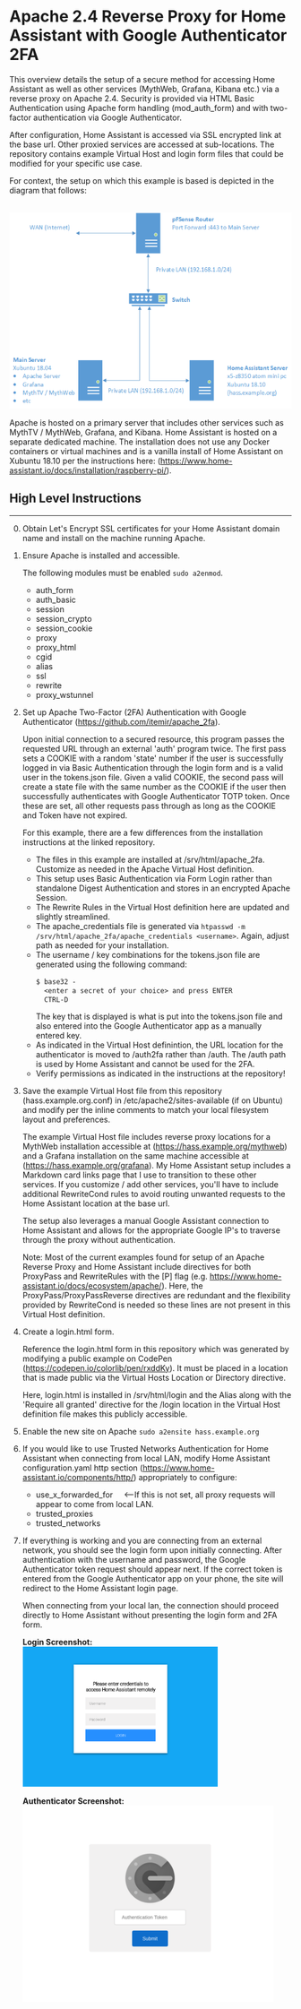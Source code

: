 # Apache 2.4 Reverse Proxy for Home Assistant with Google Authenticator 2FA

This overview details the setup of a secure method for accessing Home Assistant as well as other services (MythWeb, Grafana, Kibana etc.) via a reverse proxy on Apache 2.4.  Security is provided via HTML Basic Authentication using Apache form handling (mod_auth_form) and with two-factor authentication via Google Authenticator. 

After configuration, Home Assistant is accessed via SSL encrypted link at the base url. Other proxied services are accessed at sub-locations. The repository contains example Virtual Host and login form files that could be modified for your specific use case.

For context, the setup on which this example is based is depicted in the diagram that follows: 

<br><a href="url"><img src=./setup-overview.png height="350"></a><br>

Apache is hosted on a primary server that includes other services such as MythTV / MythWeb, Grafana, and Kibana.  Home Assistant is hosted on a separate dedicated machine. The installation does not use any Docker containers or virtual machines and is a vanilla install of Home Assistant on Xubuntu 18.10 per the instructions here: (https://www.home-assistant.io/docs/installation/raspberry-pi/).

## High Level Instructions
---

0) Obtain Let's Encrypt SSL certificates for your Home Assistant domain name and install on the machine running Apache. 

1) Ensure Apache is installed and accessible. 

    The following modules must be enabled `sudo a2enmod`.
    
    - auth_form
    - auth_basic
    - session
    - session_crypto
    - session_cookie
    - proxy
    - proxy_html
    - cgid
    - alias
    - ssl
    - rewrite
    - proxy_wstunnel


2) Set up Apache Two-Factor (2FA) Authentication with Google Authenticator (https://github.com/itemir/apache_2fa).

    Upon initial connection to a secured resource, this program passes the requested URL through an external 'auth' program twice.  The first pass sets a COOKIE with a random 'state' number if the user is successfully logged in via Basic Authentication through the login form and is a valid user in the tokens.json file. Given a valid COOKIE, the second pass will create a state file with the same number as the COOKIE if the user then successfully authenticates with Google Authenticator TOTP token.  Once these are set, all other requests pass through as long as the COOKIE and Token have not expired.  

    For this example, there are a few differences from the installation instructions at the linked repository.

   - The files in this example are installed at /srv/html/apache_2fa. Customize as needed in the Apache Virtual Host definition.
   - This setup uses Basic Authentication via Form Login rather than standalone Digest Authentication and stores in an encrypted Apache Session.
   - The Rewrite Rules in the Virtual Host definition here are updated and slightly streamlined.
   - The apache_credentials file is generated via `htpasswd -m /srv/html/apache_2fa/apache_credentials <username>`.  Again, adjust path as needed for your installation.
   - The username / key combinations for the tokens.json file are generated using the following command:
        ```   
        $ base32 -
          <enter a secret of your choice> and press ENTER
          CTRL-D
        ```
        The key that is displayed is what is put into the tokens.json file and also entered into the Google Authenticator app as a manually entered key. 
   - As indicated in the Virtual Host definintion, the URL location for the authenticator is moved to /auth2fa rather than /auth.  The /auth path is used by Home Assistant and cannot be used for the 2FA.
   - Verify permissions as indicated in the instructions at the repository!

    
3) Save the example Virtual Host file from this repository (hass.example.org.conf) in /etc/apache2/sites-available (if on Ubuntu) and modify per the inline comments to match your local filesystem layout and preferences.
    
    The example Virtual Host file includes reverse proxy locations for a MythWeb installation accessible at (https://hass.example.org/mythweb) and a Grafana installation on the same machine accessible at (https://hass.example.org/grafana). My Home Assistant setup includes a Markdown card links page that I use to transition to these other services. If you customize / add other services, you'll have to include additional RewriteCond rules to avoid routing unwanted requests to the Home Assistant location at the base url.
    
    The setup also leverages a manual Google Assistant connection to Home Assistant and allows for the appropriate Google IP's to traverse through the proxy without authentication.
    
    Note: Most of the current examples found for setup of an Apache Reverse Proxy and Home Assistant include directives for both ProxyPass and RewriteRules with the [P] flag (e.g. https://www.home-assistant.io/docs/ecosystem/apache/). Here, the ProxyPass/ProxyPassReverse directives are redundant and the flexibility provided by RewriteCond is needed so these lines are not present in this Virtual Host definition.


4) Create a login.html form.  
     
     Reference the login.html form in this repository which was generated by modifying a public example on CodePen (https://codepen.io/colorlib/pen/rxddKy). It must be placed in a location that is made public via the Virtual Hosts Location or Directory directive. 

     Here, login.html is installed in /srv/html/login and the Alias along with the 'Require all granted' directive for the /login location in the Virtual Host definition file makes this publicly accessible.


5) Enable the new site on Apache `sudo a2ensite hass.example.org`


6) If you would like to use Trusted Networks Authentication for Home Assistant when connecting from local LAN, modify Home Assistant configuration.yaml http section (https://www.home-assistant.io/components/http/) appropriately to configure: 
    - use_x_forwarded_for   &nbsp; &nbsp; <--If this is not set, all proxy requests will appear to come from local LAN.
    - trusted_proxies
    - trusted_networks


7) If everything is working and you are connecting from an external network, you should see the login form upon initially connecting.  After authentication with the username and password, the Google Authenticator token request should appear next. If the correct token is entered from the Google Authenticator app on your phone, the site will redirect to the Home Assistant login page.

   When connecting from your local lan, the connection should proceed directly to Home Assistant without presenting the login form and 2FA form.

      **Login Screenshot:**
<br><a href="url"><img src=./login-screenshot.png height="250"></a><br>

      **Authenticator Screenshot:**
<br><a href="url"><img src=./authenticator-screenshot.png height="350"></a><br>

